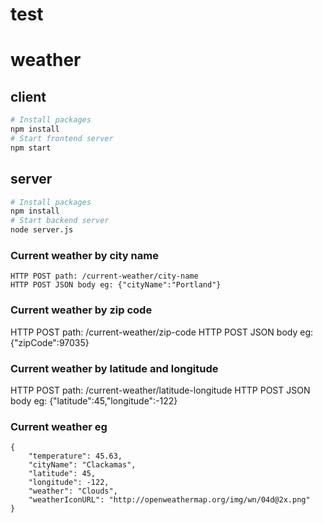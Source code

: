 # test

# weather

## client
```bash
# Install packages
npm install
# Start frontend server
npm start
```

## server
```bash
# Install packages
npm install
# Start backend server
node server.js
```

### Current weather by city name
```
HTTP POST path: /current-weather/city-name
HTTP POST JSON body eg: {"cityName":"Portland"}
```

### Current weather by zip code
HTTP POST path: /current-weather/zip-code
HTTP POST JSON body eg: {"zipCode":97035}

### Current weather by latitude and longitude
HTTP POST path: /current-weather/latitude-longitude
HTTP POST JSON body eg: {"latitude":45,"longitude":-122}

### Current weather eg
```
{
    "temperature": 45.63,
    "cityName": "Clackamas",
    "latitude": 45,
    "longitude": -122,
    "weather": "Clouds",
    "weatherIconURL": "http://openweathermap.org/img/wn/04d@2x.png"
}
```

